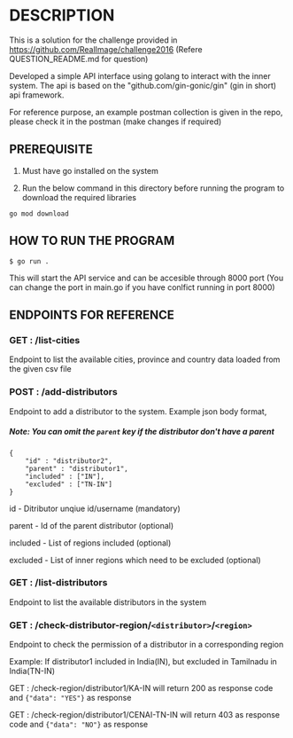 # DESCRIPTION

This is a solution for the challenge provided in https://github.com/RealImage/challenge2016 (Refere QUESTION_README.md for question)

Developed a simple API interface using golang to interact with the inner system. The api is based on the "github.com/gin-gonic/gin" (gin in short) api framework.

For reference purpose, an example postman collection is given in the repo, please check it in the postman (make changes if required)

## PREREQUISITE

1. Must have go installed on the system

2. Run the below command in this directory before running the program to download the required libraries
```
go mod download
```

## HOW TO RUN THE PROGRAM

```
$ go run . 
```
This will start the API service and can be accesible through 8000 port (You can change the port in main.go if you have conlfict running in port 8000)

## ENDPOINTS FOR REFERENCE

### GET : /list-cities

Endpoint to list the available cities, province and country data loaded from the given csv file

### POST : /add-distributors

Endpoint to add a distributor to the system. Example json body format,

##### Note: You can omit the `parent` key if the distributor don't have a parent

```
{
	"id" : "distributor2",
	"parent" : "distributor1",
	"included" : ["IN"],
	"excluded" : ["TN-IN"]
}
```
id - Ditributor unqiue id/username (mandatory)

parent - Id of the parent distributor (optional)

included - List of regions included (optional)

excluded - List of inner regions which need to be excluded (optional)


### GET : /list-distributors

Endpoint to list the available distributors in the system

### GET : /check-distributor-region/`<distributor>`/`<region>`

Endpoint to check the permission of a distributor in a corresponding region

Example: If distributor1 included in India(IN), but excluded in Tamilnadu in India(TN-IN)

GET : /check-region/distributor1/KA-IN will return 200 as response code and `{"data": "YES"}` as response

GET : /check-region/distributor1/CENAI-TN-IN will return 403 as response code and `{"data": "NO"}` as response

